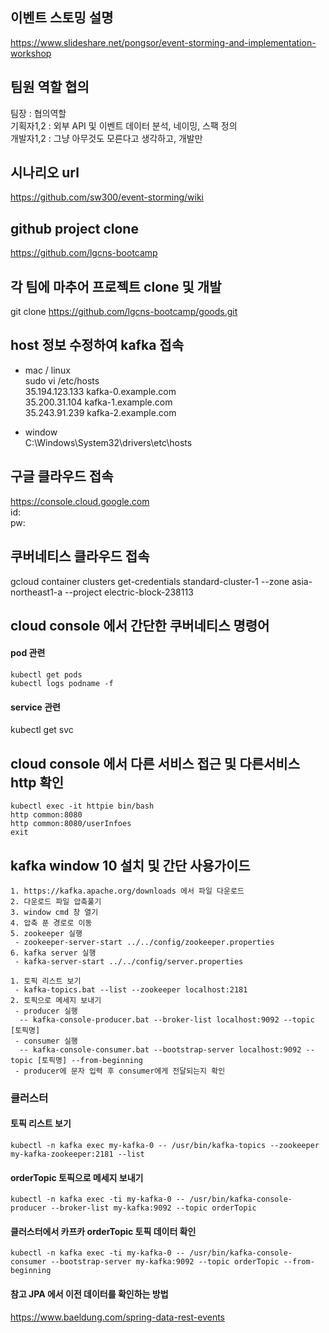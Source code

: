 ## 이벤트 스토밍 설명
https://www.slideshare.net/pongsor/event-storming-and-implementation-workshop


## 팀원 역할 협의
팀장 : 협의역할  
기획자1,2 : 외부 API 및 이벤트 데이터 분석, 네이밍, 스팩 정의  
개발자1,2 : 그냥 아무것도 모른다고 생각하고, 개발만  


## 시나리오 url
https://github.com/sw300/event-storming/wiki  


## github project clone
https://github.com/lgcns-bootcamp  

## 각 팀에 마추어 프로젝트 clone 및 개발
git clone https://github.com/lgcns-bootcamp/goods.git  

## host 정보 수정하여 kafka 접속
- mac / linux  
sudo vi /etc/hosts  
35.194.123.133	kafka-0.example.com  
35.200.31.104	kafka-1.example.com  
35.243.91.239	kafka-2.example.com  

- window  
C:\Windows\System32\drivers\etc\hosts  


## 구글 클라우드 접속
https://console.cloud.google.com  
id:  
pw:  


## 쿠버네티스 클라우드 접속
gcloud container clusters get-credentials standard-cluster-1 --zone asia-northeast1-a --project electric-block-238113  

## cloud console 에서 간단한 쿠버네티스 명령어
#### pod 관련
```
kubectl get pods  
kubectl logs podname -f  
```
#### service 관련
kubectl get svc

## cloud console 에서 다른 서비스 접근 및 다른서비스 http 확인
```
kubectl exec -it httpie bin/bash  
http common:8080  
http common:8080/userInfoes  
exit  
```

## kafka window 10 설치 및 간단 사용가이드
```
1. https://kafka.apache.org/downloads 에서 파일 다운로드
2. 다운로드 파일 압축풀기
3. window cmd 창 열기
4. 압축 푼 경로로 이동
5. zookeeper 실행
 - zookeeper-server-start ../../config/zookeeper.properties
6. kafka server 실행
 - kafka-server-start ../../config/server.properties
```
```
1. 토픽 리스트 보기
 - kafka-topics.bat --list --zookeeper localhost:2181
2. 토픽으로 메세지 보내기
 - producer 실행
  -- kafka-console-producer.bat --broker-list localhost:9092 --topic [토픽명]
 - consumer 실행
  -- kafka-console-consumer.bat --bootstrap-server localhost:9092 --topic [토픽명] --from-beginning
 - producer에 문자 입력 후 consumer에게 전달되는지 확인
```

### 클러스터
#### 토픽 리스트 보기
```
kubectl -n kafka exec my-kafka-0 -- /usr/bin/kafka-topics --zookeeper my-kafka-zookeeper:2181 --list
```
#### orderTopic 토픽으로 메세지 보내기
``` 
kubectl -n kafka exec -ti my-kafka-0 -- /usr/bin/kafka-console-producer --broker-list my-kafka:9092 --topic orderTopic
```
#### 클러스터에서 카프카 orderTopic 토픽 데이터 확인
```
kubectl -n kafka exec -ti my-kafka-0 -- /usr/bin/kafka-console-consumer --bootstrap-server my-kafka:9092 --topic orderTopic --from-beginning
```

#### 참고 JPA 에서 이전 데이터를 확인하는 방법
https://www.baeldung.com/spring-data-rest-events



